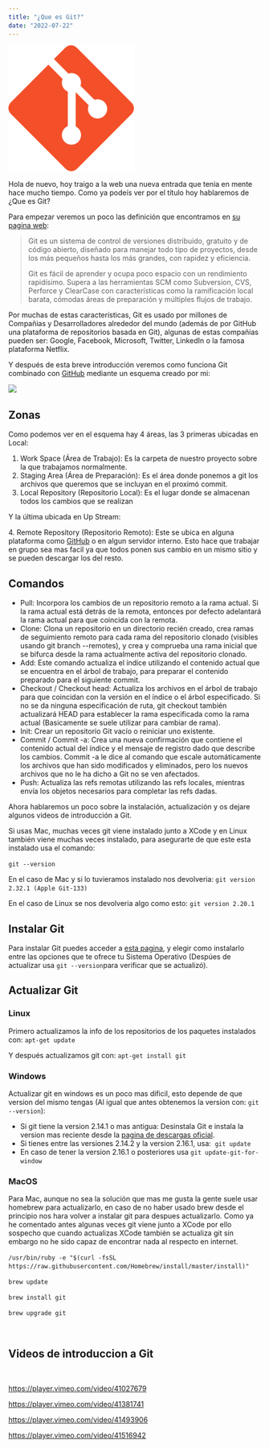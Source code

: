 ```yaml
---
title: "¿Que es Git?"
date: "2022-07-22"
---
```


![](../images/git-logo.png)

Hola de nuevo, hoy traigo a la web una nueva entrada que tenia en mente hace mucho tiempo. Como ya podeís ver por el título hoy hablaremos de ¿Que es Git?

Para empezar veremos un poco las definición que encontramos en [su pagina web](https://git-scm.com/):

> Git es un sistema de control de versiones distribuido, gratuito y de código abierto, diseñado para manejar todo tipo de proyectos, desde los más pequeños hasta los más grandes, con rapidez y eficiencia.
> 
> Git es fácil de aprender y ocupa poco espacio con un rendimiento rapidísimo. Supera a las herramientas SCM como Subversion, CVS, Perforce y ClearCase con características como la ramificación local barata, cómodas áreas de preparación y múltiples flujos de trabajo.

Por muchas de estas características, Git es usado por millones de Compañias y Desarrolladores alrededor del mundo (además de por GitHub una plataforma de repositorios basada en Git), algunas de estas compañias pueden ser: Google, Facebook, Microsoft, Twitter, LinkedIn o la famosa plataforma Netflix.

Y después de esta breve introducción veremos como funciona Git combinado con [GitHub](https://piscinadeentropia.es/que-es-github/) mediante un esquema creado por mi:

[![](images/GitHub-Diagrama-2-e1658473598680.png)](https://drive.google.com/file/d/1RzD2xUK6vbSi9ZZ1om9fbj4FiEQpOr7u/view?usp=sharing)

## Zonas

Como podemos ver en el esquema hay 4 áreas, las 3 primeras ubicadas en Local:

1. Work Space (Área de Trabajo): Es la carpeta de nuestro proyecto sobre la que trabajamos normalmente.
2. Staging Area (Área de Preparación): Es el área donde ponemos a git los archivos que queremos que se incluyan en el proximó commit.
3. Local Repository (Repositorio Local): Es el lugar donde se almacenan todos los cambios que se realizan

Y la última ubicada en Up Stream:

4\. Remote Repository (Repositorio Remoto): Este se ubica en alguna plataforma como [GitHub](https://github.com/) o en algun servidor interno. Esto hace que trabajar en grupo sea mas facil ya que todos ponen sus cambio en un mismo sitio y se pueden descargar los del resto.

## Comandos

- Pull: Incorpora los cambios de un repositorio remoto a la rama actual. Si la rama actual está detrás de la remota, entonces por defecto adelantará la rama actual para que coincida con la remota.
- Clone: Clona un repositorio en un directorio recién creado, crea ramas de seguimiento remoto para cada rama del repositorio clonado (visibles usando git branch --remotes), y crea y comprueba una rama inicial que se bifurca desde la rama actualmente activa del repositorio clonado.
- Add: Este comando actualiza el índice utilizando el contenido actual que se encuentra en el árbol de trabajo, para preparar el contenido preparado para el siguiente commit.
- Checkout / Checkout head: Actualiza los archivos en el árbol de trabajo para que coincidan con la versión en el índice o el árbol especificado. Si no se da ninguna especificación de ruta, git checkout también actualizará HEAD para establecer la rama especificada como la rama actual (Basicamente se suele utilizar para cambiar de rama).
- Init: Crear un repositorio Git vacío o reiniciar uno existente.
- Commit / Commit -a: Crea una nueva confirmación que contiene el contenido actual del índice y el mensaje de registro dado que describe los cambios. Commit -a le dice al comando que escale automáticamente los archivos que han sido modificados y eliminados, pero los nuevos archivos que no le ha dicho a Git no se ven afectados.
- Push: Actualiza las refs remotas utilizando las refs locales, mientras envía los objetos necesarios para completar las refs dadas.

Ahora hablaremos un poco sobre la instalación, actualización y os dejare algunos videos de introducción a Git.

Si usas Mac, muchas veces git viene instalado junto a XCode y en Linux también viene muchas veces instalado, para asegurarte de que este esta instalado usa el comando:

`git --version`

En el caso de Mac y si lo tuvieramos instalado nos devolveria: `git version 2.32.1 (Apple Git-133)`

En el caso de Linux se nos devolveria algo como esto: `git version 2.20.1`

## Instalar Git

Para instalar Git puedes acceder a [esta pagina](https://git-scm.com/downloads), y elegir como instalarlo entre las opciones que te ofrece tu Sistema Operativo (Despúes de actualizar usa `git --version`para verificar que se actualizó).

## Actualizar Git

### Linux

Primero actualizamos la info de los repositorios de los paquetes instalados con: `apt-get update`

Y después actualizamos git con: `apt-get install git`

### Windows

Actualizar git en windows es un poco mas dificil, esto depende de que version del mismo tengas (Al igual que antes obtenemos la version con: `git --version`):

- Si git tiene la version 2.14.1 o mas antigua: Desinstala Git e instala la version mas reciente desde la [pagina de descargas oficial](https://git-scm.com/downloads).
- Si tienes entre las versiones 2.14.2 y la version 2.16.1, usa:  `git update`
- En caso de tener la version 2.16.1 o posteriores usa `git update-git-for-window`

### MacOS

Para Mac, aunque no sea la solución que mas me gusta la gente suele usar homebrew para actualizarlo, en caso de no haber usado brew desde el principio nos hara volver a instalar git para despues actualizarlo. Como ya he comentado antes algunas veces git viene junto a XCode por ello sospecho que cuando actualizas XCode también se actualiza git sin embargo no he sido capaz de encontrar nada al respecto en internet.

`/usr/bin/ruby -e "$(curl -fsSL https://raw.githubusercontent.com/Homebrew/install/master/install)"`

`brew update`

`brew install git`

`brew upgrade git`

 

## Videos de introduccion a Git

 

https://player.vimeo.com/video/41027679

https://player.vimeo.com/video/41381741

https://player.vimeo.com/video/41493906

https://player.vimeo.com/video/41516942
